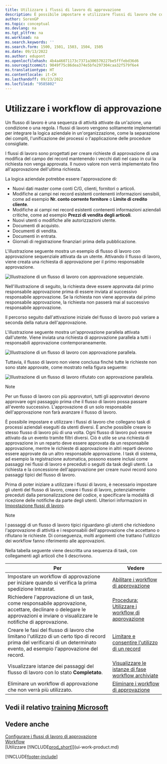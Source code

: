 ```yaml
---
title: Utilizzare i flussi di lavoro di approvazione
description: È possibile impostare e utilizzare flussi di lavoro che collegano le attività dei processi aziendali come la pubblicazione automatica o la richiesta e la concessione dell'approvazione per nuovi record.
author: SorenGP
ms.topic: conceptual
ms.devlang: na
ms.tgt_pltfrm: na
ms.workload: na
ms.search.keywords: ''
ms.search.form: 1500, 1501, 1503, 1504, 1505
ms.date: 09/13/2022
ms.author: edupont
ms.openlocfilehash: 4b4a46071173c7371a306570227be5fffebd36d6
ms.sourcegitcommit: 9049f75c86dea374e5bfe297304caa32f579f6e4
ms.translationtype: HT
ms.contentlocale: it-CH
ms.lasthandoff: 09/23/2022
ms.locfileid: "9585802"
---
```

# <a name="use-approval-workflows"></a>Utilizzare i workflow di approvazione

Un flusso di lavoro è una sequenza di attività attivate da un'azione, una condizione o una regola. I flussi di lavoro vengono solitamente implementati per integrare la logica aziendale in un'organizzazione, come la separazione dei compiti, l'unificazione dei processi o l'applicazione delle procedure consigliate.

I flussi di lavoro sono progettati per creare richieste di approvazione di una modifica del campo dei record mantenendo i vecchi dati nel caso in cui la richiesta non venga approvata. Il nuovo valore non verrà implementato fino all'approvazione dell'ultima richiesta.

La logica aziendale potrebbe essere l'approvazione di:

- Nuovi dati master come conti C/G, clienti, fornitori o articoli.
- Modifiche ai campi nei record esistenti contenenti informazioni sensibili, come ad esempio **Nr. conto corrente fornitore** o **Limite di credito cliente**.
- Modifiche ai campi nei record esistenti contenenti informazioni aziendali critiche, come ad esempio **Prezzi di vendita degli articoli**.
- Nuovi utenti o modifiche alle autorizzazioni utente.
- Documenti di acquisto.
- Documenti di vendita.
- Documenti in entrata.
- Giornali di registrazione finanziari prima della pubblicazione.

L'illustrazione seguente mostra un esempio di flusso di lavoro con approvazione sequenziale attivata da un utente. Attivando il flusso di lavoro, viene creata una richiesta di approvazione per il primo responsabile approvazione.  

![Illustrazione di un flusso di lavoro con approvazione sequenziale.](media/Workflows/approval-flow.png)

Nell'illustrazione di seguito, la richiesta deve essere approvata dal primo responsabile approvazione prima di essere inviata al successivo responsabile approvazione. Se la richiesta non viene approvata dal primo responsabile approvazione, la richiesta non passerà mai al successivo responsabile approvazione.

Il percorso seguito dall'attivazione iniziale del flusso di lavoro può variare a seconda della natura dell'approvazione.  

L'illustrazione seguente mostra un'approvazione parallela attivata dall'utente. Viene inviata una richiesta di approvazione parallela a tutti i responsabili approvazione contemporaneamente.  

![Illustrazione di un flusso di lavoro con approvazione parallela.](media/Workflows/approval-flow-2.png)

Tuttavia, il flusso di lavoro non viene conclusa finché tutte le richieste non sono state approvate, come mostrato nella figura seguente:  

![Illustrazione di un flusso di lavoro rifiutato con approvazione parallela.](media/Workflows/approval-flow-3.png)

> [!NOTE]  
> Per un flusso di lavoro con più approvatori, tutti gli approvatori devono approvare ogni passaggio prima che il flusso di lavoro possa passare all'evento successivo. L'approvazione di un solo responsabile dell'approvazione non farà avanzare il flusso di lavoro.

È possibile impostare e utilizzare i flussi di lavoro che collegano task di processi aziendali eseguiti da utenti diversi. È anche possibile creare lo stesso flusso di lavoro più di una volta. Ogni flusso di lavoro può essere attivato da un evento tramite filtri diversi. Ciò è utile se una richiesta di approvazione in un reparto deve essere approvata da un responsabile approvazione, mentre le richieste di approvazione in altri reparti devono essere approvate da un altro responsabile approvazione. I task di sistema, ad esempio la registrazione automatica, possono essere inclusi come passaggi nei flussi di lavoro e preceduti o seguiti da task degli utenti. La richiesta e la concessione dell'approvazione per creare nuovi record sono passaggi tipici del flusso di lavoro.  

Prima di poter iniziare a utilizzare i flussi di lavoro, è necessario impostare gli utenti del flusso di lavoro, creare i flussi di lavoro, potenzialmente preceduti dalla personalizzazione del codice, e specificare la modalità di ricezione delle notifiche da parte degli utenti. Ulteriori informazioni in [Impostazione flussi di lavoro](across-set-up-workflows.md).

> [!NOTE]  
> I passaggi di un flusso di lavoro tipici riguardano gli utenti che richiedono l'approvazione di attività e i responsabili dell'approvazione che accettano o rifiutano le richieste. Di conseguenza, molti argomenti che trattano l'utilizzo dei workflow fanno riferimento alle approvazioni.  

 Nella tabella seguente viene descritta una sequenza di task, con collegamenti agli articoli che li descrivono.  

| **Per** | **Vedere** |
|--|--|
| Impostare un workflow di approvazione per iniziare quando si verifica la prima spedizione Intrastat. | [Abilitare i workflow di approvazione](across-how-to-enable-workflows.md) |
| Richiedere l'approvazione di un task, come responsabile approvazione, accettare, declinare o delegare le approvazioni e inviare o visualizzare le notifiche di approvazione. | [Procedura: Utilizzare i workflow di approvazione](across-how-use-approval-workflows.md) |
| Creare le fasi del flusso di lavoro che limitano l'utilizzo di un certo tipo di record prima del verificarsi di un determinato evento, ad esempio l'approvazione del record. | [Limitare e consentire l'utilizzo di un record](across-how-to-restrict-and-allow-usage-of-a-record.md) |
| Visualizzare istanze dei passaggi del flusso di lavoro con lo stato **Completato**. | [Visualizzare le istanze di fase workflow archiviate](across-how-to-view-archived-workflow-step-instances.md) |
| Eliminare un workflow di approvazione che non verrà più utilizzato. | [Eliminare i workflow di approvazione](across-how-to-delete-workflows.md) |

## <a name="see-related-microsoft-training"></a>Vedi il relativo [training Microsoft](/training/modules/create-workflows/)

## <a name="see-also"></a>Vedere anche

[Configurare i flussi di lavoro di approvazione](across-set-up-workflows.md)  
[Workflow](across-workflow.md)  
[Utilizzare [!INCLUDE[prod_short](includes/prod_short.md)]](ui-work-product.md)  

[!INCLUDE[footer-include](includes/footer-banner.md)]
